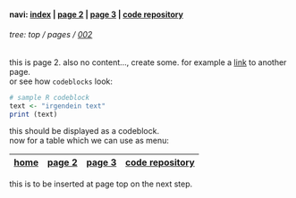 #### navi: [index](index.md) | [page 2](002.md) | [page 3](003.html) | [code repository](https://github.com/esteeschwarz/joni-tut)
###### tree: top / pages / [002](002.md)
this is page 2. also no content..., create some. for example a [link](003.html) to another page.   
or see how `codeblocks` look:   

```r
# sample R codeblock
text <- "irgendein text"
print (text)
```

this should be displayed as a codeblock.   
now for a table which we can use as menu:

| [home](index.md) | [page 2](002.md) | [page 3](003.html) | [code repository](https://github.com/esteeschwarz/joni-tut) |
| :- | :- | :- | :- |


this is to be inserted at page top on the next step.
